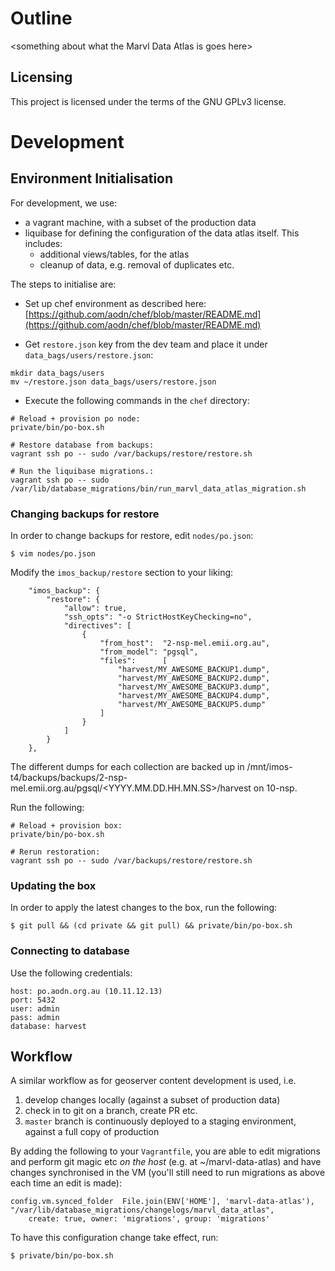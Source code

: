 # Outline
\<something about what the Marvl Data Atlas is goes here\>

## Licensing
This project is licensed under the terms of the GNU GPLv3 license.

# Development
## Environment Initialisation

For development, we use:

* a vagrant machine, with a subset of the production data
* liquibase for defining the configuration of the data atlas itself.  This includes:
  * additional views/tables, for the atlas
  * cleanup of data, e.g. removal of duplicates etc.

The steps to initialise are:

* Set up chef environment as described here: [https://github.com/aodn/chef/blob/master/README.md](https://github.com/aodn/chef/blob/master/README.md)

* Get `restore.json` key from the dev team and place it under `data_bags/users/restore.json`:

```
mkdir data_bags/users
mv ~/restore.json data_bags/users/restore.json
```

* Execute the following commands in the `chef` directory:

```
# Reload + provision po node:
private/bin/po-box.sh

# Restore database from backups:
vagrant ssh po -- sudo /var/backups/restore/restore.sh

# Run the liquibase migrations.:
vagrant ssh po -- sudo /var/lib/database_migrations/bin/run_marvl_data_atlas_migration.sh
```

### Changing backups for restore

In order to change backups for restore, edit `nodes/po.json`:
```
$ vim nodes/po.json
```

Modify the `imos_backup/restore` section to your liking:
```
    "imos_backup": {
        "restore": {
            "allow": true,
            "ssh_opts": "-o StrictHostKeyChecking=no",
            "directives": [
                {
                    "from_host":  "2-nsp-mel.emii.org.au",
                    "from_model": "pgsql",
                    "files":      [
                        "harvest/MY_AWESOME_BACKUP1.dump",
                        "harvest/MY_AWESOME_BACKUP2.dump",
                        "harvest/MY_AWESOME_BACKUP3.dump",
                        "harvest/MY_AWESOME_BACKUP4.dump",
                        "harvest/MY_AWESOME_BACKUP5.dump"
                    ]
                }
            ]
        }
    },
```

The different dumps for each collection are backed up in /mnt/imos-t4/backups/backups/2-nsp-mel.emii.org.au/pgsql/<YYYY.MM.DD.HH.MN.SS>/harvest on 10-nsp.

Run the following:
```
# Reload + provision box:
private/bin/po-box.sh

# Rerun restoration:
vagrant ssh po -- sudo /var/backups/restore/restore.sh
```

### Updating the box

In order to apply the latest changes to the box, run the following:
```
$ git pull && (cd private && git pull) && private/bin/po-box.sh
```

### Connecting to database

Use the following credentials:
```
host: po.aodn.org.au (10.11.12.13)
port: 5432
user: admin
pass: admin
database: harvest
```

## Workflow

A similar workflow as for geoserver content development is used, i.e.

1. develop changes locally (against a subset of production data)
2. check in to git on a branch, create PR etc.
3. `master` branch is continuously deployed to a staging environment, against a full copy of production  


By adding the following to your `Vagrantfile`, you are able to edit migrations and perform git magic etc *on the host* (e.g. at ~/marvl-data-atlas) and have changes synchronised in the VM (you'll still need to run migrations as above each time an edit is made):

```
config.vm.synced_folder  File.join(ENV['HOME'], 'marvl-data-atlas'), "/var/lib/database_migrations/changelogs/marvl_data_atlas",
    create: true, owner: 'migrations', group: 'migrations'
```

To have this configuration change take effect, run:

```
$ private/bin/po-box.sh
```
